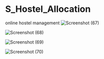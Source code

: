 # S_Hostel_Allocation
online hostel management
![Screenshot (67)](https://user-images.githubusercontent.com/113116880/206286491-2a25ac7c-dbfc-4965-9fdc-072dd11e9a34.png)

![Screenshot (68)](https://user-images.githubusercontent.com/113116880/206286908-2a894029-8adf-4243-a8b1-3c46d6a8da7c.png)

![Screenshot (69)](https://user-images.githubusercontent.com/113116880/206287016-566d1997-a54c-4955-9aa1-d6c55843c804.png)

![Screenshot (70)](https://user-images.githubusercontent.com/113116880/206287188-71d1c1df-48fd-4ba8-9d94-2f5690e66953.png)
